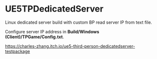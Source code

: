 # UE5TPDedicatedServer

Linux dedicated server build with custom BP read server IP from text file.

Configure server IP address in **Build/Windows (Client)/TPGame/Config.txt**.

https://charles-zhang.itch.io/ue5-third-person-dedicatedserver-testpackage
